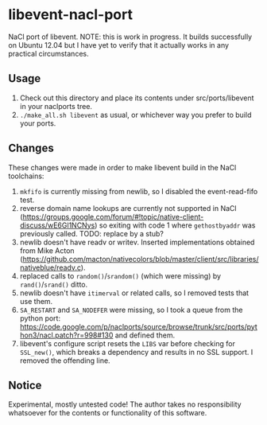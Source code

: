 libevent-nacl-port
==================

NaCl port of libevent. NOTE: this is work in progress. It builds successfully on Ubuntu 12.04 but I have yet to verify that it actually works in any practical circumstances.

Usage
-----

1. Check out this directory and place its contents under src/ports/libevent in your naclports tree.
2. ```./make_all.sh libevent``` as usual, or whichever way you prefer to build your ports.

Changes
-------

These changes were made in order to make libevent build in the NaCl toolchains:

1. ```mkfifo``` is currently missing from newlib, so I disabled the event-read-fifo test.
2. reverse domain name lookups are currently not supported in NaCl (https://groups.google.com/forum/#!topic/native-client-discuss/wE6Gl1NCNys) so exiting with code 1 where ```gethostbyaddr``` was previously called. TODO: replace by a stub?
3. newlib doesn't have readv or writev. Inserted implementations obtained from Mike Acton (https://github.com/macton/nativecolors/blob/master/client/src/libraries/nativeblue/readv.c).
4. replaced calls to ```random()```/```srandom()``` (which were missing) by ```rand()```/```srand()``` ditto.
5. newlib doesn't have ```itimerval``` or related calls, so I removed tests that use them.
6. ```SA_RESTART``` and ```SA_NODEFER``` were missing, so I took a queue from the python port: https://code.google.com/p/naclports/source/browse/trunk/src/ports/python3/nacl.patch?r=998#130 and defined them.
7. libevent's configure script resets the ```LIBS``` var before checking for ```SSL_new()```, which breaks a dependency and results in no SSL support. I removed the offending line.

Notice
------

Experimental, mostly untested code! The author takes no responsibility whatsoever for the contents or functionality of this software.

